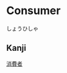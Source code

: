# Consumer
しょうひしゃ

## Kanji
[消](../Kanji/kanji-dict/消.md)[費](../Kanji/kanji-dict/費.md)[者](../Kanji/kanji-dict/者.md)